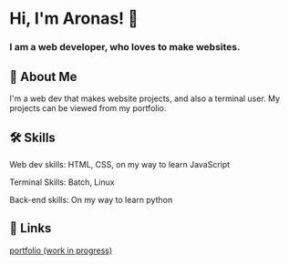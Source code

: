
# Hi, I'm Aronas! 👋

### I am a web developer, who loves to make websites.


## 🚀 About Me
I'm a web dev that makes website projects, and also a terminal user. 
My projects can be viewed from my portfolio.


## 🛠 Skills
Web dev skills: HTML, CSS, on my way to learn JavaScript

Terminal Skills: Batch, Linux

Back-end skills: On my way to learn python


## 🔗 Links
[portfolio (work in progress)](https://github.com)

